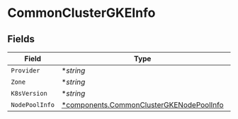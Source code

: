 # CommonClusterGKEInfo


## Fields

| Field                                                                                               | Type                                                                                                | Required                                                                                            | Description                                                                                         |
| --------------------------------------------------------------------------------------------------- | --------------------------------------------------------------------------------------------------- | --------------------------------------------------------------------------------------------------- | --------------------------------------------------------------------------------------------------- |
| `Provider`                                                                                          | **string*                                                                                           | :heavy_minus_sign:                                                                                  | N/A                                                                                                 |
| `Zone`                                                                                              | **string*                                                                                           | :heavy_minus_sign:                                                                                  | N/A                                                                                                 |
| `K8sVersion`                                                                                        | **string*                                                                                           | :heavy_minus_sign:                                                                                  | N/A                                                                                                 |
| `NodePoolInfo`                                                                                      | [*components.CommonClusterGKENodePoolInfo](../../models/components/commonclustergkenodepoolinfo.md) | :heavy_minus_sign:                                                                                  | N/A                                                                                                 |